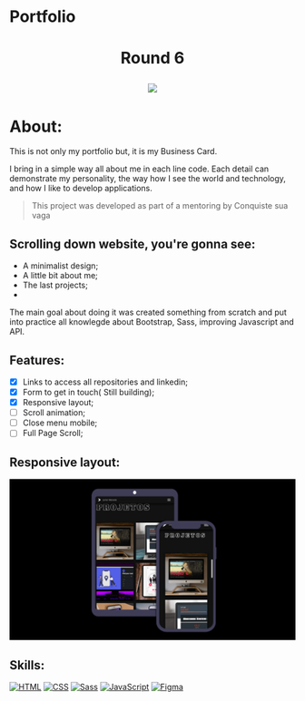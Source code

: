 # Portfolio

# <p align="center"> Round 6 </p>

<p align="center">
  <img src="roundsix.png" width="750px">
</p>

# About:
This is not only my portfolio but, it is my Business Card.

I bring in a simple way all about me in each line code. Each detail can demonstrate my personality, the way how I see the world and technology, and how I like to develop applications.

> This project was developed as part of a mentoring by Conquiste sua vaga

## Scrolling down website, you're gonna see: 
- A minimalist design;
- A little bit about me;
- The last projects;
- 

The main goal about doing it was created something from scratch and put into practice all knowlegde about Bootstrap, Sass, improving Javascript and API.

## Features:
- [x] Links to access all repositories and linkedin;
- [x] Form to get in touch( Still building);
- [x] Responsive layout;
- [ ] Scroll animation;
- [ ] Close menu mobile;
- [ ] Full Page Scroll;

## Responsive layout:
<p align="center">
  <img src="responsive.png" width="750px">
</p>
  
## Skills:

[![HTML](https://img.shields.io/badge/HTML-red?style=for-the-badge&logo=HTML5&labelColor=black)](https://github.com/JuniorMacedo91)
[![CSS](https://img.shields.io/badge/CSS3-blue?style=for-the-badge&logo=CSS3&labelColor=black)](https://github.com/JuniorMacedo91)
[![Sass](https://img.shields.io/badge/Sass-pink?style=for-the-badge&logo=sass&labelColor=black)](https://github.com/JuniorMacedo91)
[![JavaScript](https://img.shields.io/badge/javascript-yellow?style=for-the-badge&logo=javascript&labelColor=black)](https://github.com/JuniorMacedo91)
[![Figma](https://img.shields.io/badge/figma-teal?style=for-the-badge&logo=figma&labelColor=black)](https://github.com/JuniorMacedo91)
